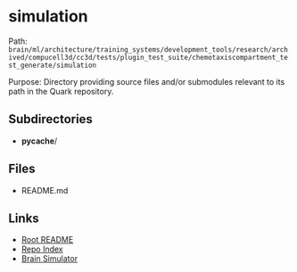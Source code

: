 # simulation

Path: `brain/ml/architecture/training_systems/development_tools/research/archived/compucell3d/cc3d/tests/plugin_test_suite/chemotaxiscompartment_test_generate/simulation`

Purpose: Directory providing source files and/or submodules relevant to its path in the Quark repository.

## Subdirectories
- __pycache__/

## Files
- README.md

## Links
- [Root README](../../../../../../../../../../../../README.md)
- [Repo Index](../../../../../../../../../../../../repo_index.json)
- [Brain Simulator](../../../../../../../../../../../../brain/architecture/brain_simulator.py)
